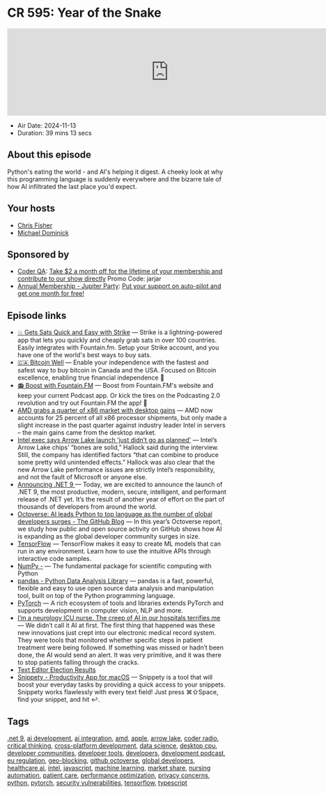 # CR 595: Year of the Snake

<iframe src="https://player.fireside.fm/v2/MLf2ZzhC+VovB3mrG?theme=dark" width="740" height="200" frameborder="0" scrolling="no"></iframe>

* Air Date: 2024-11-13
* Duration: 39 mins 13 secs

## About this episode

Python's eating the world - and AI's helping it digest. A cheeky look at why this programming language is suddenly everywhere and the bizarre tale of how AI infiltrated the last place you'd expect.

## Your hosts
* [Chris Fisher](https://coder.show/hosts/chrislas)
* [Michael Dominick](https://coder.show/hosts/michael)

## Sponsored by

  * [Coder QA](https://jupitersignal.memberful.com/checkout?plan=53334&coupon=jarjar): [Take $2 a month off for the lifetime of your membership and contribute to our show directly](https://jupitersignal.memberful.com/checkout?plan=53334&coupon=jarjar) Promo Code: jarjar
  * [Annual Membership - Jupiter Party](https://jupitersignal.memberful.com/checkout?plan=117630): [Put your support on auto-pilot and get one month for free!](https://jupitersignal.memberful.com/checkout?plan=117630)



## Episode links

  * [💥 Gets Sats Quick and Easy with Strike](https://strike.me/ "💥 Gets Sats Quick and Easy with Strike") — Strike is a lightning-powered app that lets you quickly and cheaply grab sats in over 100 countries. Easily integrates with Fountain.fm. Setup your Strike account, and you have one of the world's best ways to buy sats.
  * [🇨🇦 Bitcoin Well](https://bitcoinwell.com/ "🇨🇦 Bitcoin Well") — Enable your independence with the fastest and safest way to buy bitcoin in Canada and the USA. Focused on Bitcoin excellence, enabling true financial independence 🥇
  * [📻 Boost with Fountain.FM](https://fountain.fm/ "📻 Boost with Fountain.FM") — Boost from Fountain.FM's website and keep your current Podcast app. Or kick the tires on the Podcasting 2.0 revolution and try out Fountain.FM the app! 🚀
  * [AMD grabs a quarter of x86 market with desktop gains](https://www.theregister.com/2024/11/12/amd_gains_on_intel/ "AMD grabs a quarter of x86 market with desktop gains") — AMD now accounts for 25 percent of all x86 processor shipments, but only made a slight increase in the past quarter against industry leader Intel in servers – the main gains came from the desktop market.
  * [Intel exec says Arrow Lake launch ‘just didn’t go as planned'](https://www.theverge.com/2024/11/9/24292221/intel-acknowledged-arrow-lake-performance-issues-robert-hallock-exec "Intel exec says Arrow Lake launch ‘just didn’t go as planned'") — Intel’s Arrow Lake chips’ “bones are solid,” Hallock said during the interview. Still, the company has identified factors “that can combine to produce some pretty wild unintended effects.” Hallock was also clear that the new Arrow Lake performance issues are strictly Intel’s responsibility, and not the fault of Microsoft or anyone else. 
  * [Announcing .NET 9 ](https://devblogs.microsoft.com/dotnet/announcing-dotnet-9/ "Announcing .NET 9 ") — Today, we are excited to announce the launch of .NET 9, the most productive, modern, secure, intelligent, and performant release of .NET yet. It’s the result of another year of effort on the part of thousands of developers from around the world.
  * [Octoverse: AI leads Python to top language as the number of global developers surges - The GitHub Blog](https://github.blog/news-insights/octoverse/octoverse-2024/ "Octoverse: AI leads Python to top language as the number of global developers surges - The GitHub Blog") — In this year’s Octoverse report, we study how public and open source activity on GitHub shows how AI is expanding as the global developer community surges in size. 
  * [TensorFlow](https://www.tensorflow.org/ "TensorFlow") — TensorFlow makes it easy to create ML models that can run in any environment. Learn how to use the intuitive APIs through interactive code samples.
  * [NumPy -](https://numpy.org/ "NumPy -") — The fundamental package for scientific computing with Python
  * [pandas - Python Data Analysis Library](https://pandas.pydata.org/ "pandas - Python Data Analysis Library") — pandas is a fast, powerful, flexible and easy to use open source data analysis and manipulation tool, built on top of the Python programming language. 
  * [PyTorch](https://pytorch.org/ "PyTorch") — A rich ecosystem of tools and libraries extends PyTorch and supports development in computer vision, NLP and more.
  * [I’m a neurology ICU nurse. The creep of AI in our hospitals terrifies me ](https://www.codastory.com/stayonthestory/nursing-ai-hospitals-robots-capture/ "I’m a neurology ICU nurse. The creep of AI in our hospitals terrifies me ") — We didn’t call it AI at first. The first thing that happened was these new innovations just crept into our electronic medical record system. They were tools that monitored whether specific steps in patient treatment were being followed. If something was missed or hadn’t been done, the AI would send an alert. It was very primitive, and it was there to stop patients falling through the cracks. 
  * [Text Editor Election Results](https://imgur.com/o9w0JPN "Text Editor Election Results")
  * [Snippety - Productivity App for macOS](https://snippety.app/ "Snippety - Productivity App for macOS") — Snippety is a tool that will boost your everyday tasks by providing a quick access to your snippets. Snippety works flawlessly with every text field! Just press ⌘⇧Space, find your snippet, and hit ↩︎. 



## Tags

[.net 9](https://coder.show/tags/.net%209), [ai development](https://coder.show/tags/ai%20development), [ai integration](https://coder.show/tags/ai%20integration), [amd](https://coder.show/tags/amd), [apple](https://coder.show/tags/apple), [arrow lake](https://coder.show/tags/arrow%20lake), [coder radio](https://coder.show/tags/coder%20radio), [critical thinking](https://coder.show/tags/critical%20thinking), [cross-platform development](https://coder.show/tags/cross-platform%20development), [data science](https://coder.show/tags/data%20science), [desktop cpu](https://coder.show/tags/desktop%20cpu), [developer communities](https://coder.show/tags/developer%20communities), [developer tools](https://coder.show/tags/developer%20tools), [developers](https://coder.show/tags/developers), [development podcast](https://coder.show/tags/development%20podcast), [eu regulation](https://coder.show/tags/eu%20regulation), [geo-blocking](https://coder.show/tags/geo-blocking), [github octoverse](https://coder.show/tags/github%20octoverse), [global developers](https://coder.show/tags/global%20developers), [healthcare ai](https://coder.show/tags/healthcare%20ai), [intel](https://coder.show/tags/intel), [javascript](https://coder.show/tags/javascript), [machine learning](https://coder.show/tags/machine%20learning), [market share](https://coder.show/tags/market%20share), [nursing automation](https://coder.show/tags/nursing%20automation), [patient care](https://coder.show/tags/patient%20care), [performance optimization](https://coder.show/tags/performance%20optimization), [privacy concerns](https://coder.show/tags/privacy%20concerns), [python](https://coder.show/tags/python), [pytorch](https://coder.show/tags/pytorch), [security vulnerabilities](https://coder.show/tags/security%20vulnerabilities), [tensorflow](https://coder.show/tags/tensorflow), [typescript](https://coder.show/tags/typescript)